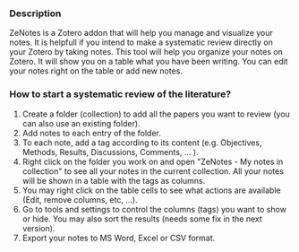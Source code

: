 ### Description

ZeNotes is a Zotero addon that will help you manage and visualize your notes. It is helpfull if you intend to make a systematic review directly on your Zotero by taking notes. This tool will help you organize your notes on Zotero. It will show you on a table what you have been writing. You can edit your notes right on the table or add new notes. 

### How to start a systematic review of the literature?

1. Create a folder (collection) to add all the papers you want to review (you can also use an existing folder).
2. Add notes to each entry of the folder. 
3. To each note, add a tag according to its content (e.g. Objectives, Methods, Results, Discussions, Comments, ... ). 
4. Right click on the folder you work on and open "ZeNotes - My notes in collection" to see all your notes in the current collection. All your notes will be shown in a table with the tags as columns.
5. You may right click on the table cells to see what actions are available (Edit, remove columns, etc, ...).
6. Go to tools and settings to control the columns (tags) you want to show or hide. You may also sort the results (needs some fix in the next version).  
7. Export your notes to MS Word, Excel or CSV format. 
